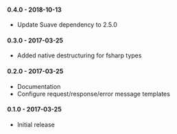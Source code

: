 #### 0.4.0 - 2018-10-13
 - Update Suave dependency to 2.5.0

#### 0.3.0 - 2017-03-25
 - Added native destructuring for fsharp types

#### 0.2.0 - 2017-03-25
* Documentation
* Configure request/response/error message templates

#### 0.1.0 - 2017-03-25
* Initial release
